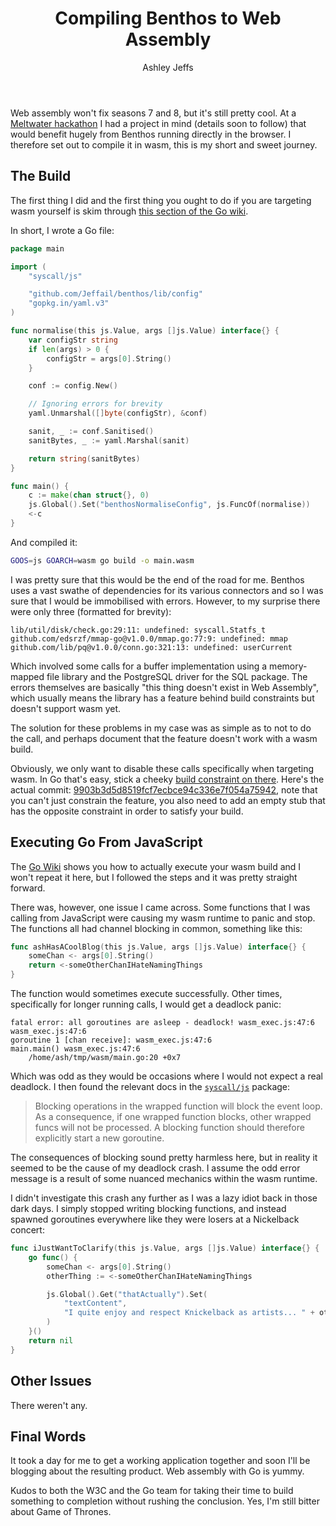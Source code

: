 ﻿---
title: "Compiling Benthos to Web Assembly"
author: "Ashley Jeffs"
author_url: https://github.com/Jeffail
author_image_url: /img/ash.jpg
description: "Don't worry about why"
keywords: [
	"benthos",
	"go",
	"golang",
	"web assembly",
	"wasm",
	"gowasm",
]
tags: [ "Benthos Lab" ]
---

Web assembly won't fix seasons 7 and 8, but it's still pretty cool. At a
[Meltwater hackathon](https://underthehood.meltwater.com/blog/2019/06/17/benthos-lab-a-case-study-of-hackathon-innovation/) I had a project in mind (details soon to
follow) that would benefit hugely from Benthos running directly in the browser.
I therefore set out to compile it in wasm, this is my short and sweet journey.

<!--truncate-->

## The Build

The first thing I did and the first thing you ought to do if you are targeting
wasm yourself is skim through [this section of the Go wiki][wasm-go-wiki].

In short, I wrote a Go file:

``` go
package main

import (
	"syscall/js"

	"github.com/Jeffail/benthos/lib/config"
	"gopkg.in/yaml.v3"
)

func normalise(this js.Value, args []js.Value) interface{} {
	var configStr string
	if len(args) > 0 {
		configStr = args[0].String()
	}

	conf := config.New()

	// Ignoring errors for brevity
	yaml.Unmarshal([]byte(configStr), &conf)

	sanit, _ := conf.Sanitised()
	sanitBytes, _ := yaml.Marshal(sanit)

	return string(sanitBytes)
}

func main() {
	c := make(chan struct{}, 0)
	js.Global().Set("benthosNormaliseConfig", js.FuncOf(normalise))
	<-c
}
```

And compiled it:

``` sh
GOOS=js GOARCH=wasm go build -o main.wasm
```

I was pretty sure that this would be the end of the road for me. Benthos uses a
vast swathe of dependencies for its various connectors and so I was sure that I
would be immobilised with errors. However, to my surprise there were only three
(formatted for brevity):

``` text
lib/util/disk/check.go:29:11: undefined: syscall.Statfs_t
github.com/edsrzf/mmap-go@v1.0.0/mmap.go:77:9: undefined: mmap
github.com/lib/pq@v1.0.0/conn.go:321:13: undefined: userCurrent
```

Which involved some calls for a buffer implementation using a memory-mapped file
library and the PostgreSQL driver for the SQL package. The errors themselves are
basically "this thing doesn't exist in Web Assembly", which usually means the
library has a feature behind build constraints but doesn't support wasm yet.

The solution for these problems in my case was as simple as to not to do the
call, and perhaps document that the feature doesn't work with a wasm build.

Obviously, we only want to disable these calls specifically when targeting wasm.
In Go that's easy, stick a cheeky
[build constraint on there][go-build-constraint]. Here's the actual commit:
[9903b3d5d8519fcf7ecbce94c336e7f054a75942][wasm-commit], note that you can't
just constrain the feature, you also need to add an empty stub that has the
opposite constraint in order to satisfy your build.

## Executing Go From JavaScript

The [Go Wiki][wasm-go-wiki] shows you how to actually execute your wasm build
and I won't repeat it here, but I followed the steps and it was pretty straight
forward.

There was, however, one issue I came across. Some functions that I was calling
from JavaScript were causing my wasm runtime to panic and stop. The functions
all had channel blocking in common, something like this:

``` go
func ashHasACoolBlog(this js.Value, args []js.Value) interface{} {
	someChan <- args[0].String()
	return <-someOtherChanIHateNamingThings
}
```

The function would sometimes execute successfully. Other times, specifically for
longer running calls, I would get a deadlock panic:

``` text
fatal error: all goroutines are asleep - deadlock! wasm_exec.js:47:6
wasm_exec.js:47:6
goroutine 1 [chan receive]: wasm_exec.js:47:6
main.main() wasm_exec.js:47:6
	/home/ash/tmp/wasm/main.go:20 +0x7
```

Which was odd as they would be occasions where I would not expect a real
deadlock. I then found the relevant docs in the [`syscall/js`][syscall-js-func]
package:

> Blocking operations in the wrapped function will block the event loop. As a
> consequence, if one wrapped function blocks, other wrapped funcs will not be
> processed. A blocking function should therefore explicitly start a new
> goroutine.

The consequences of blocking sound pretty harmless here, but in reality it
seemed to be the cause of my deadlock crash. I assume the odd error message is a
result of some nuanced mechanics within the wasm runtime.

I didn't investigate this crash any further as I was a lazy idiot back in those
dark days. I simply stopped writing blocking functions, and instead spawned
goroutines everywhere like they were losers at a Nickelback concert:

``` go
func iJustWantToClarify(this js.Value, args []js.Value) interface{} {
	go func() {
		someChan <- args[0].String()
		otherThing := <-someOtherChanIHateNamingThings

		js.Global().Get("thatActually").Set(
			"textContent",
			"I quite enjoy and respect Knickelback as artists... " + otherThing,
		)
	}()
	return nil
}
```

## Other Issues

There weren't any. 

## Final Words

It took a day for me to get a working application together and soon I'll be
blogging about the resulting product. Web assembly with Go is yummy.

Kudos to both the W3C and the Go team for taking their time to build something
to completion without rushing the conclusion. Yes, I'm still bitter about Game
of Thrones.

[meltwater]: https://underthehood.meltwater.com/blog/2019/06/17/benthos-lab-a-case-study-of-hackathon-innovation/
[Benthos]: https://www.benthos.dev/
[wasm-go-wiki]: https://github.com/golang/go/wiki/WebAssembly
[syscall-js-func]: https://godoc.org/syscall/js#Func
[go-build-constraint]: https://golang.org/pkg/go/build/#hdr-Build_Constraints
[wasm-commit]: https://github.com/Jeffail/benthos/commit/9903b3d5d8519fcf7ecbce94c336e7f054a75942#diff-146b6fd87106d7f70f56facf7b1e7d98